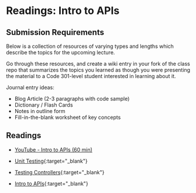 # Readings: Intro to APIs

## Submission Requirements

Below is a collection of resources of varying types and lengths which describe the topics for the upcoming lecture.  

Go through these resources, and create a wiki entry in your fork of the class repo that summarizes the topics you learned as though you were presenting the material to a Code 301-level student interested in learning about it.

Journal entry ideas:
* Blog Article (2-3 paragraphs with code sample)
* Dictionary / Flash Cards
* Notes in outline form
* Fill-in-the-blank worksheet of key concepts

## Readings

- [YouTube - Intro to APIs (60 min)](https://youtu.be/aIkpVzqLuhA)

- [Unit Testing](https://docs.microsoft.com/en-us/aspnet/mvc/overview/older-versions-1/unit-testing/creating-unit-tests-for-asp-net-mvc-applications-cs){:target="_blank"} 

- [Testing Controllers](https://docs.microsoft.com/en-us/aspnet/core/mvc/controllers/testing?view=aspnetcore-2.1){:target="_blank"} 

- [Intro to APIs](https://docs.microsoft.com/en-us/aspnet/core/tutorials/first-web-api?view=aspnetcore-2.1){:target="_blank"} 

